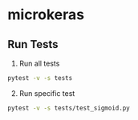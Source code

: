 # microkeras


## Run Tests

1. Run all tests

```bash
pytest -v -s tests
```

2. Run specific test

```bash
pytest -v -s tests/test_sigmoid.py
```
